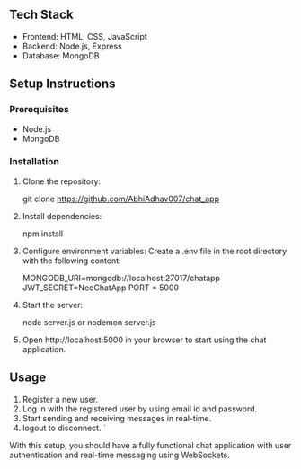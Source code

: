 ## Tech Stack
- Frontend: HTML, CSS, JavaScript
- Backend: Node.js, Express
- Database: MongoDB

## Setup Instructions

### Prerequisites
- Node.js
- MongoDB

### Installation
1. Clone the repository:
  
   git clone https://github.com/AbhiAdhav007/chat_app
   
2. Install dependencies:
  
   npm install
   
3. Configure environment variables:
   Create a .env file in the root directory with the following content:
  
   MONGODB_URI=mongodb://localhost:27017/chatapp
   JWT_SECRET=NeoChatApp
   PORT = 5000
   
5. Start the server:
  
   node server.js or nodemon server.js
   
6. Open http://localhost:5000 in your browser to start using the chat application.

## Usage
1. Register a new user.
2. Log in with the registered user by using email id and password.
3. Start sending and receiving messages in real-time.
4. logout to disconnect.
`

With this setup, you should have a fully functional chat application with user authentication and real-time messaging using WebSockets.
